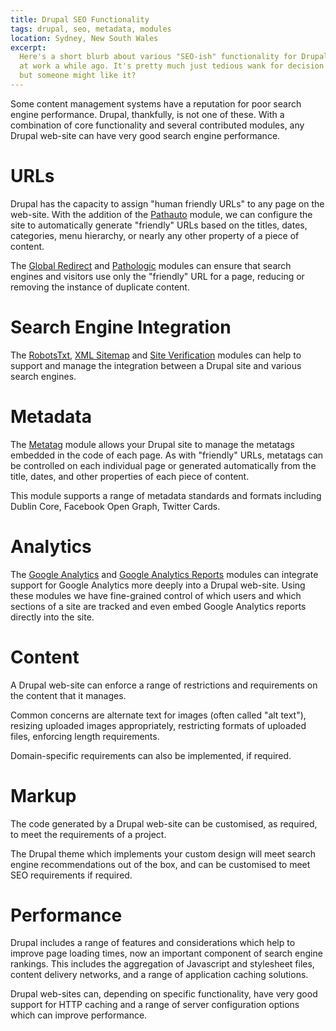 ```yaml
---
title: Drupal SEO Functionality
tags: drupal, seo, metadata, modules
location: Sydney, New South Wales
excerpt: 
  Here's a short blurb about various "SEO-ish" functionality for Drupal I wrote
  at work a while ago. It's pretty much just tedious wank for decision makers
  but someone might like it?
---
```


Some content management systems have a reputation for poor search engine
performance. Drupal, thankfully, is not one of these. With a combination of
core functionality and several contributed modules, any Drupal web-site can
have very good search engine performance.

# URLs

Drupal has the capacity to assign "human friendly URLs" to any page on the
web-site. With the addition of the [Pathauto][] module, we can configure the
site to automatically generate "friendly" URLs based on the titles, dates,
categories, menu hierarchy, or nearly any other property of a piece of content.

The [Global Redirect][] and [Pathologic][] modules can ensure that search
engines and visitors use only the "friendly" URL for a page, reducing or
removing the instance of duplicate content.

[Pathauto]: https://drupal.org/project/pathauto
[Global Redirect]: https://drupal.org/project/globalredirect
[Pathologic]: https://drupal.org/project/pathologic

# Search Engine Integration

The [RobotsTxt][], [XML Sitemap][] and [Site Verification][] modules can help
to support and manage the integration between a Drupal site and various search
engines.

[RobotsTxt]: https://drupal.org/project/robotstxt
[XML Sitemap]: https://drupal.org/project/xmlsitemap
[Site Verification]: https://drupal.org/project/site_verify

# Metadata

The [Metatag][] module allows your Drupal site to manage the metatags embedded
in the code of each page. As with "friendly" URLs, metatags can be controlled
on each individual page or generated automatically from the title, dates, and
other properties of each piece of content.

This module supports a range of metadata standards and formats including Dublin
Core, Facebook Open Graph, Twitter Cards.

[Metatag]: https://drupal.org/project/metatag

# Analytics

The [Google Analytics][] and [Google Analytics Reports][] modules can integrate
support for Google Analytics more deeply into a Drupal web-site. Using these
modules we have fine-grained control of which users and which sections of a site
are tracked and even embed Google Analytics reports directly into the site.

[Google Analytics Reports]: https://drupal.org/project/google_analytics_reports
[Google Analytics]: https://drupal.org/project/google_analytics

# Content

A Drupal web-site can enforce a range of restrictions and requirements on the
content that it manages.

Common concerns are alternate text for images (often called "alt text"),
resizing uploaded images appropriately, restricting formats of uploaded files,
enforcing length requirements.

Domain-specific requirements can also be implemented, if required.

# Markup

The code generated by a Drupal web-site can be customised, as required, to meet
the requirements of a project.

The Drupal theme which implements your custom design will meet search engine
recommendations out of the box, and can be customised to meet SEO requirements
if required.

# Performance

Drupal includes a range of features and considerations which help to improve
page loading times, now an important component of search engine rankings. This
includes the aggregation of Javascript and stylesheet files, content delivery
networks, and a range of application caching solutions.

Drupal web-sites can, depending on specific functionality, have very good
support for HTTP caching and a range of server configuration options which can
improve performance.
